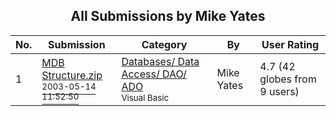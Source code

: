 ﻿<div align="center">

## All Submissions by Mike Yates

</div>

No.  | Submission | Category | By   | User Rating
---- | ---------- | -------- | ---- | -----------
1 | [MDB Structure\.zip<br /><sup>2003-05-14 11:52:50</sup>](https://github.com/Planet-Source-Code/mike-yates-mdb-structure-zip__1-46074) | [Databases/ Data Access/ DAO/ ADO<br /><sup>Visual Basic</sup>](../ByCategory/databases-data-access-dao-ado__1-6.md) | Mike Yates | 4.7 (42 globes from 9 users)
